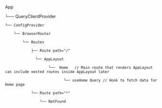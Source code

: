 App                                    

└── QueryClientProvider       

    └── ConfigProvider           

        └── BrowserRouter      

            └── Routes                  

                ├── Route path="/"          

                  └── AppLayout  

                        └──  Home   // Main route that renders AppLayout can include nested routes inside AppLayout later

                               └── useHome Query // Hook to fetch data for Home page

                └── Route path="*"

                    └── NotFound   
                    
